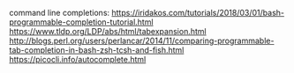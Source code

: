 command line completions:
https://iridakos.com/tutorials/2018/03/01/bash-programmable-completion-tutorial.html
https://www.tldp.org/LDP/abs/html/tabexpansion.html
http://blogs.perl.org/users/perlancar/2014/11/comparing-programmable-tab-completion-in-bash-zsh-tcsh-and-fish.html
https://picocli.info/autocomplete.html
